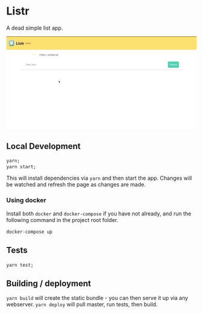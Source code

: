 # Listr

A dead simple list app.

![](docs/listr.gif)

## Local Development

```
yarn;
yarn start;
```

This will install dependencies via `yarn` and then start the app. Changes will be watched and refresh the page as changes are made.

### Using docker

Install both `docker` and `docker-compose` if you have not already, and run the following command in the project root folder.

```
docker-compose up
```

## Tests

```
yarn test;
```

## Building / deployment

`yarn build` will create the static bundle - you can then serve it up via any webserver. `yarn deploy` will pull master, run tests, then build.
